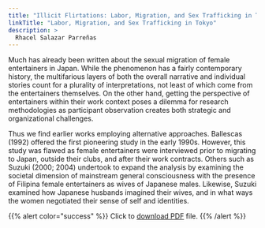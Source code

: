 ```yaml
---
title: "Illicit Flirtations: Labor, Migration, and Sex Trafficking in Tokyo"
linkTitle: "Labor, Migration, and Sex Trafficking in Tokyo"
description: >
  Rhacel Salazar Parreñas
---
```

Much has already been written about the sexual migration of female entertainers in Japan. While the phenomenon has a fairly contemporary history, the multifarious layers of both the overall narrative and individual stories count for a plurality of interpretations, not least of which come from the entertainers themselves. On the other hand, getting the perspective of entertainers within their work context poses a dilemma for research methodologies as participant observation creates both strategic and organizational challenges.

Thus we find earlier works employing alternative approaches. Ballescas (1992) offered the first pioneering study in the early 1990s. However, this study was flawed as female entertainers were interviewed prior to migrating to Japan, outside their clubs, and after their work contracts. Others such as Suzuki (2000; 2004) undertook to expand the analysis by examining the societal dimension of mainstream general consciousness with the presence of Filipina female entertainers as wives of Japanese males. Likewise, Suzuki examined how Japanese husbands imagined their wives, and in what ways the women negotiated their sense of self and identities.

{{% alert color="success" %}}
Click to [download PDF](https://timog.org/static/pdf/labor-migration-and-sex-trafficking-in-tokyo.pdf) file.
{{% /alert %}}

